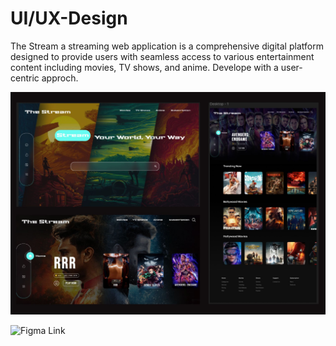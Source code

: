 # UI/UX-Design
 The Stream a streaming web application is a comprehensive digital platform designed to provide users with seamless access to various entertainment content including movies, TV shows, and anime. Develope with a user-centric approch.
 
![image alt](https://github.com/Abhishek-Kushwaha02/The-Stream/blob/11d9cafcf87713b070cd5604dbe5e69b48d93fca/Gray%20Simple%20Shapes%20Blank%20A4%20Document%20Landscape.jpg)

![Figma Link](https://www.figma.com/design/795C9QhdaABgzoj8We5vzA/The-Stream?node-id=0-1&t=GnfeTtdqjqSJ2rkk-1)
